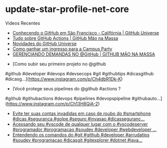 # update-star-profile-net-core

Videos Recentes
<!-- YOUTUBE:START -->
- [Conhecendo o GitHub em São Francisco - Califórnia | GitHub Universe](https://www.youtube.com/watch?v=COGuIxyQV74)
- [Tudo sobre GitHub Actions | GitHub Mão na Massa](https://www.youtube.com/watch?v=lcuobWOP40Y)
- [Novidades do GitHub Universe](https://www.youtube.com/watch?v=cdt69anc1sU)
- [Como ganhar um ingresso para a Campus Party](https://www.youtube.com/watch?v=V5V5Sb_T03Y)
- [GERENCIANDO DEMANDAS NO @GitHub  | GITHUB MÃO NA MASSA](https://www.youtube.com/watch?v=KR6A8iEorHk)
<!-- YOUTUBE:END -->

<!-- INSTA:START -->
- [Como subir seu primeiro projeto no @github 

#github #developer #devops #devsecops #git #githubtips #dicasgithub #dicasg...](https://www.instagram.com/p/Ch4dbR1Dk-K)
- [Você protege seus pipelines do @github #actions ?

#github #githubactions #devops #pipelines #devopspipeline #githubauto...](https://www.instagram.com/p/Ch13H8QjA-2)
- [Evite ter suas contas invadidas em caso de roubo do #smartphone #dicas #seguranca #golpe #seguro #invasao #dicasseguranç...](https://www.instagram.com/p/ChcNPxbjSc3)
- [Acessando seu #vscode de qualquer lugar com o #vscodeserver  #programador #programacao #soudev #developer #webdeveloper ...](https://www.instagram.com/p/ChZjbvijpif)
- [Entendendo os comandos do #git  #github #developer #arrudatips #soudev #programacao #dicasgit #gitexplorer #dotnet #java...](https://www.instagram.com/p/ChW_wwhjd9K)
<!-- INSTA:END -->
